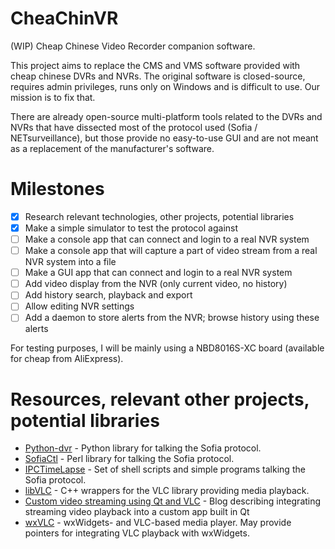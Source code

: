 # CheaChinVR
(WIP) Cheap Chinese Video Recorder companion software.

This project aims to replace the CMS and VMS software provided with cheap chinese DVRs and NVRs. The original software is closed-source, requires admin privileges, runs only on Windows and is difficult to use. Our mission is to fix that.

There are already open-source multi-platform tools related to the DVRs and NVRs that have dissected most of the protocol used (Sofia / NETsurveillance), but those provide no easy-to-use GUI and are not meant as a replacement of the manufacturer's software.

# Milestones
- [X] Research relevant technologies, other projects, potential libraries
- [X] Make a simple simulator to test the protocol against
- [ ] Make a console app that can connect and login to a real NVR system
- [ ] Make a console app that will capture a part of video stream from a real NVR system into a file
- [ ] Make a GUI app that can connect and login to a real NVR system
- [ ] Add video display from the NVR (only current video, no history)
- [ ] Add history search, playback and export
- [ ] Allow editing NVR settings
- [ ] Add a daemon to store alerts from the NVR; browse history using these alerts

For testing purposes, I will be mainly using a NBD8016S-XC board (available for cheap from AliExpress).

# Resources, relevant other projects, potential libraries
- [Python-dvr](https://github.com/madmaxoft/python-dvr) - Python library for talking the Sofia protocol.
- [SofiaCtl](https://github.com/madmaxoft/sofiactl) - Perl library for talking the Sofia protocol.
- [IPCTimeLapse](https://github.com/charmyin/IPCTimeLapse) - Set of shell scripts and simple programs talking the Sofia protocol.
- [libVLC](https://github.com/videolan/libvlcpp) - C++ wrappers for the VLC library providing media playback.
- [Custom video streaming using Qt and VLC](http://derekmolloy.ie/custom-video-streaming-player-using-libvlc-and-qt/) - Blog describing integrating streaming video playback into a custom app built in Qt
- [wxVLC](https://github.com/tomay3000/wxVLC) - wxWidgets- and VLC-based media player. May provide pointers for integrating VLC playback with wxWidgets.
